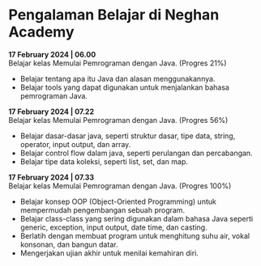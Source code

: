 # Pengalaman Belajar di Neghan Academy

**17 February 2024 | 06.00**<br>
Belajar kelas Memulai Pemrograman dengan Java. (Progres 21%)
- Belajar tentang apa itu Java dan alasan menggunakannya.
- Belajar tools yang dapat digunakan untuk menjalankan bahasa pemrograman Java.

**17 February 2024 | 07.22**<br>
Belajar kelas Memulai Pemrograman dengan Java. (Progres 56%)
- Belajar dasar-dasar java, seperti struktur dasar, tipe data, string, operator, input output, dan array.
- Belajar control flow dalam java, seperti perulangan dan percabangan.
- Belajar tipe data koleksi, seperti list, set, dan map.

**17 February 2024 | 07.33**<br>
Belajar kelas Memulai Pemrograman dengan Java. (Progres 100%)
- Belajar konsep OOP (Object-Oriented Programming) untuk mempermudah pengembangan sebuah program.
- Belajar class-class yang sering digunakan dalam bahasa Java seperti generic, exception, input output, date time, dan casting.
- Berlatih dengan membuat program untuk menghitung suhu air, vokal konsonan, dan bangun datar.
- Mengerjakan ujian akhir untuk menilai kemahiran diri.
